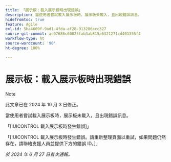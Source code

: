 ```yaml
---
title: 「展示板：載入展示板時出現錯誤」
description: 當使用者嘗試載入展示板時，展示板未載入，且出現錯誤訊息。
hidefromtoc: true
feature: Agile
exl-id: 5ba4609f-9ad1-4fda-af28-913286acc327
source-git-commit: ac07686c60025fab3ab815a6321271cd401355f4
workflow-type: ht
source-wordcount: '90'
ht-degree: 100%

---
```


# 展示板：載入展示板時出現錯誤

>[!NOTE]
>
>此文章已在 2024 年 10 月 3 日修正。

當使用者嘗試載入展示板時，展示板未載入，且出現錯誤訊息。

「[!UICONTROL 載入展示板時發生錯誤]」

「[!UICONTROL 載入展示板時發生錯誤。請重新整理頁面以重試，如果問題仍然存在，請聯絡支援人員並提供下方的錯誤 ID。]」

_於 2024 年 6 月 27 日首次通報。_
